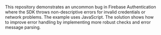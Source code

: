 This repository demonstrates an uncommon bug in Firebase Authentication where the SDK throws non-descriptive errors for invalid credentials or network problems. The example uses JavaScript. The solution shows how to improve error handling by implementing more robust checks and error message parsing.
